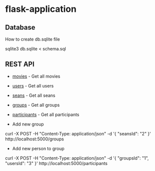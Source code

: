 # flask-application

## Database

How to create  db.sqlite file 

sqlite3 db.sqlite < schema.sql

## REST API

* [movies](http://127.0.0.1:5000/movies) - Get all movies
* [users](http://127.0.0.1:5000/users) - Get all users
* [seans](http://127.0.0.1:5000/seans) - Get all seans
* [groups](http://127.0.0.1:5000/groups) - Get all groups
* [participants](http://127.0.0.1:5000/participants) - Get all participants

* Add new group

curl -X POST -H "Content-Type: application/json" -d '{
    "seansId": "2"
}' http://localhost:5000/groups

* Add new person to group

curl -X POST -H "Content-Type: application/json" -d '{
    "groupsId": "1",
    "usersId": "3"
}' http://localhost:5000/participants



